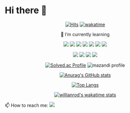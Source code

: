 # Hi there 👋
<div align="center">

  [![Hits](https://hits.seeyoufarm.com/api/count/incr/badge.svg?url=https%3A%2F%2Fgithub.com%2Fkimhs982&count_bg=%230C00FF&title_bg=%2300FFDF&icon=&icon_color=%23E7E7E7&title=hits&edge_flat=false)](https://hits.seeyoufarm.com)
  [![wakatime](https://wakatime.com/badge/user/d6e692c4-e686-4f16-823a-5d9639ce293c.svg)](https://wakatime.com/@d6e692c4-e686-4f16-823a-5d9639ce293c)
  
🌱 I’m currently learning

<a href="https://en.cppreference.com/w/" target="_blank"><img src="https://img.shields.io/badge/C-A8B9CC?style=flat-square&logo=C&logoColor=white"/></a>  <a href="https://en.cppreference.com/w/" target="_blank"><img src="https://img.shields.io/badge/C++-00599C?style=flat-square&logo=c%2B%2B&logoColor=white"/></a>  <a><img src="https://img.shields.io/badge/Python-3776AB?style=flat-square&logo=Python&logoColor=white"/></a>  <a><img src="https://img.shields.io/badge/Linux-FCC624?style=flat-square&logo=Linux&logoColor=white"/></a> <a href="https://developer.mozilla.org/ko/docs/Web/HTML/Element" target="_blank"><img src="https://img.shields.io/badge/html5-E34F26?style=flat-square&logo=html5&logoColor=white"/></a> <a><img src="https://img.shields.io/badge/css3-1572B6?style=flat-square&logo=css3&logoColor=white"/></a> <a href="https://developer.apple.com" target="_blank"><img src="https://img.shields.io/badge/Swift-F05138?style=flat-square&logo=Swift&logoColor=white"/></a>

<a href="https://visualstudio.microsoft.com/ko/" target="_blank"><img src="https://img.shields.io/badge/Visual Studio-5C2D91?style=flat-square&logo=Visual Studio&logoColor=white"/></a>  <a href="https://code.visualstudio.com" target="_blank"><img src="https://img.shields.io/badge/Visual Studio Code-007ACC?style=flat-square&logo=Visual Studio Code&logoColor=white"/></a> <a href="https://colab.research.google.com" target="_blank"><img src="https://img.shields.io/badge/Google Colab-F9AB00?style=flat-square&logo=Google Colab&logoColor=white"/></a>  <a><img src="https://img.shields.io/badge/TensorFlow-FF6F00?style=flat-square&logo=TensorFlow&logoColor=white"/></a>

[![Solved.ac Profile](http://mazassumnida.wtf/api/v2/generate_badge?boj=kimhs982)](https://solved.ac/kimhs982/)   ![mazandi profile](http://mazandi.herokuapp.com/api?handle=kimhs982&theme=warm)

[![Anurag's GitHub stats](https://github-readme-stats.vercel.app/api?username=kimhs982&show_icons=true&theme=highcontrast)](https://github.com/anuraghazra/github-readme-stats)

[![Top Langs](https://github-readme-stats.vercel.app/api/top-langs/?username=kimhs982)](https://github.com/anuraghazra/github-readme-stats)

[![willianrod's wakatime stats](https://github-readme-stats.vercel.app/api/wakatime?username=@kimhs982)](https://github.com/anuraghazra/github-readme-stats)
</div>

📫 How to reach me: <a href="mailto:kimhyungsuk982@gmail.com" target="_blank"><img src="https://img.shields.io/badge/Gmail-EA4335?style=flat-square&logo=Gmail&logoColor=white"/>

<!--
**kimhs982/kimhs982** is a ✨ _special_ ✨ repository because its `README.md` (this file) appears on your GitHub profile.

Here are some ideas to get you started:

- 🔭 I’m currently working on ...
- 🌱 I’m currently learning ...
- 👯 I’m looking to collaborate on ...
- 🤔 I’m looking for help with ...
- 💬 Ask me about ...
- 📫 How to reach me: ...
- 😄 Pronouns: ...
- ⚡ Fun fact: ...
-->
